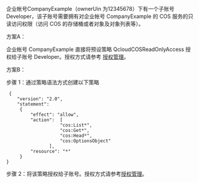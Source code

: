 企业帐号CompanyExample（ownerUin 为12345678）下有一个子账号 Developer，该子账号需要拥有对企业帐号 CompanyExample 的 COS 服务的只读访问权限（访问 COS 的存储桶或者对象及对象列表等）。

方案A：

企业帐号 CompanyExample 直接将预设策略 QcloudCOSReadOnlyAccess 授权给子账号 Developer。授权方式请参考 [授权管理](https://intl.cloud.tencent.com/document/product/598/10602)。

方案B：

步骤 1：通过策略语法方式创建以下策略
```
 {
    "version": "2.0",
    "statement":
     {
         "effect": "allow",
         "action":  [
                    "cos:List*",
                    "cos:Get*",
                    "cos:Head*",
                    "cos:OptionsObject"
                ],
         "resource": "*"
     }
}
```
步骤 2：将该策略授权给子账号。授权方式请参考[授权管理](https://intl.cloud.tencent.com/document/product/598/10602)。
